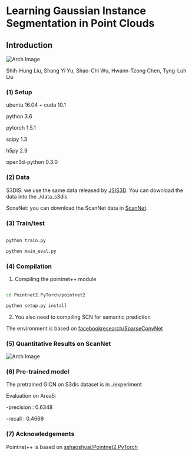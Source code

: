 #	Learning Gaussian Instance Segmentation in Point Clouds

## Introduction
![Arch Image](https://github.com/LiuShihHung/GICN/blob/master/figs/architecture.png)

Shih-Hung Liu, Shang Yi Yu, Shao-Chi Wu, Hwann-Tzong Chen, Tyng-Luh Liu
### (1) Setup
ubuntu 16.04 + cuda 10.1

python 3.6

pytorch 1.5.1

scipy 1.3

h5py 2.9

open3d-python 0.3.0

### (2) Data
S3DIS: we use the same data released by [JSIS3D](https://github.com/pqhieu/jsis3d). You can download the data into the ./data_s3dis

ScnaNet: you can download the ScanNet data in [ScanNet](http://www.scan-net.org).


### (3) Train/test

```bash

python train.py

python main_eval.py

```

### (4) Compilation

1. Compiling the pointnet++ module

```bash

cd Pointnet2.PyTorch/pointnet2

python setup.py install

```

2. You also need to compiling SCN for semantic prediction

The environment is based on [facebookresearch/SparseConvNet](https://github.com/facebookresearch/SparseConvNet)

### (5) Quantitative Results on ScanNet

![Arch Image](https://github.com/LiuShihHung/GICN/blob/master/figs/fig_ins_scannet.png)

### (6) Pre-trained model

The pretrained GICN on S3dis dataset is in ./experiment 

Evaluation on Area5:

-precision : 0.6348
 
-recall : 0.4669

### (7) Acknowledgements 

Pointnet++ is based on [sshaoshuai/Pointnet2.PyTorch](https://github.com/sshaoshuai/Pointnet2.PyTorch)
